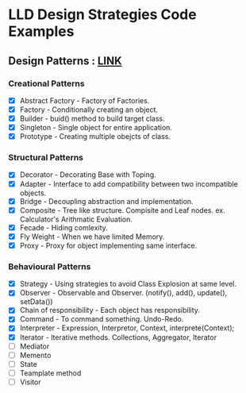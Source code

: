# LLD Design Strategies Code Examples

## Design Patterns : [LINK](https://github.com/ShyamPrgrmr/lld-design-strategies/tree/master/src/main/java/lld/design/patterns)

### Creational Patterns
- [x] Abstract Factory - Factory of Factories. 
- [x] Factory - Conditionally creating an object. 
- [x] Builder - buid() method to build target class. 
- [x] Singleton - Single object for entire application. 
- [x] Prototype - Creating multiple obejcts of class. 

### Structural Patterns
- [x] Decorator - Decorating Base with Toping.
- [x] Adapter - Interface to add compatibility between two incompatible objects.  
- [x] Bridge - Decoupling abstraction and implementation. 
- [x] Composite - Tree like structure. Compisite and Leaf nodes. ex. Calculator's Arithmatic Evaluation. 
- [x] Fecade - Hiding comlexity. 
- [x] Fly Weight - When we have limited Memory. 
- [x] Proxy - Proxy for object implementing same interface. 

### Behavioural Patterns
- [x] Strategy - Using strategies to avoid Class Explosion at same level.  
- [x] Observer - Observable and Observer. (notify(), add(), update(), setData()) 
- [x] Chain of responsibility - Each object has responsibility. 
- [x] Command - To command something. Undo-Redo. 
- [x] Interpreter - Expression, Interpretor, Context, interprete(Context);  
- [x] Iterator - Iterative methods. Collections, Aggregator, Iterator
- [ ] Mediator
- [ ] Memento
- [ ] State
- [ ] Teamplate method
- [ ] Visitor
